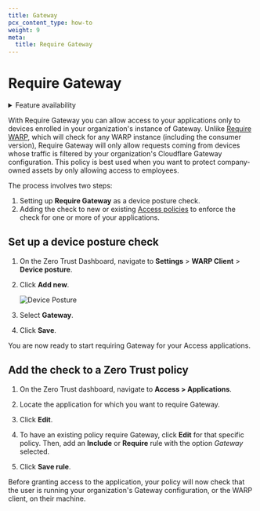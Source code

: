 ```yaml
---
title: Gateway
pcx_content_type: how-to
weight: 9
meta:
  title: Require Gateway
---
```


# Require Gateway

<details>
<summary>Feature availability</summary>
<div>

| Operating Systems | [WARP mode required](/cloudflare-one/connections/connect-devices/warp/#warp-client-modes) | [Zero Trust plans](https://www.cloudflare.com/teams-pricing/) |
| ----------------- | ----------------------------------------------------------------------------------------- | ------------------------------------------------------------- |
| All systems       | WARP with Gateway                                                                         | All plans                                                     |

</div>
</details>

With Require Gateway you can allow access to your applications only to devices enrolled in your organization's instance of Gateway. Unlike [Require WARP](/cloudflare-one/identity/devices/require-warp/), which will check for any WARP instance (including the consumer version), Require Gateway will only allow requests coming from devices whose traffic is filtered by your organization's Cloudflare Gateway configuration. This policy is best used when you want to protect company-owned assets by only allowing access to employees.

The process involves two steps:

1.  Setting up **Require Gateway** as a device posture check.
1.  Adding the check to new or existing [Access policies](/cloudflare-one/policies/access/) to enforce the check for one or more of your applications.

## Set up a device posture check

1.  On the Zero Trust Dashboard, navigate to **Settings** > **WARP Client** > **Device posture**.

1.  Click **Add new**.

    ![Device Posture](/cloudflare-one/static/documentation/identity/devices/device-posture.png)

1.  Select **Gateway**.

1.  Click **Save**.

You are now ready to start requiring Gateway for your Access applications.

## Add the check to a Zero Trust policy

1.  On the Zero Trust dashboard, navigate to **Access > Applications**.

1.  Locate the application for which you want to require Gateway.

1.  Click **Edit**.

1.  To have an existing policy require Gateway, click **Edit** for that specific policy. Then, add an **Include** or **Require** rule with the option _Gateway_ selected.

1.  Click **Save rule**.

Before granting access to the application, your policy will now check that the user is running your organization's Gateway configuration, or the WARP client, on their machine.
